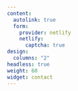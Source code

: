 ```yaml
---
content:
  autolink: true
  form:
    provider: netlify
    netlify:
      captcha: true
design:
  columns: "2"
headless: true
weight: 60
widget: contact
---
```

